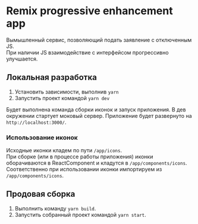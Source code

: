 # Remix progressive enhancement app  

Вымышленный сервис, позволяющий подать заявление с отключенным JS.  
При наличии JS взаимодействие с интерфейсом прогрессивно улучшается.  
  
## Локальная разработка  
  
1. Установить зависимости, выполнив `yarn`
2. Запустить проект командой `yarn dev`

Будет выполнена команда сборки иконок и запуск приложения.
В дев окружении стартует моковый сервер.
Приложение будет развернуто на `http://localhost:3000/`.   
  
### Использование иконок  
  
Исходные иконки кладем по пути `/app/icons`.  
При сборке (или в процессе работы приложения) иконки оборачиваются в ReactComponent и кладутся в `/app/components/icons`. Соответственно при использовании иконки импортируем из `/app/components/icons`.  
  
## Продовая сборка  

1. Выполнить команду `yarn build`.  
2. Запустить собранный проект командой `yarn start`.